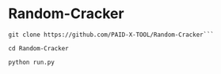 # Random-Cracker
```
git clone https://github.com/PAID-X-TOOL/Random-Cracker```

cd Random-Cracker

python run.py
```
